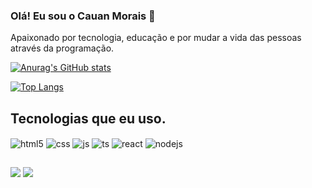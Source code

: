 ### Olá! Eu sou o Cauan Morais 👋
Apaixonado por tecnologia, educação e por mudar a vida das pessoas através da programação. 
</br>

  [![Anurag's GitHub stats](https://github-readme-stats.vercel.app/api?username=cauanmorais&show_icons=true&theme=dracula)](https://github.com/anuraghazra/github-readme-stats)
</div>

[![Top Langs](https://github-readme-stats.vercel.app/api/top-langs/?username=cauanmorais&layout=compact&theme=dracula)](https://github.com/cauanmorais/github-readme-stats)

 ##  Tecnologias que eu uso.
<div style="display: inline_block">
  <img align="center" alt="html5" src="https://img.shields.io/badge/HTML5-E34F26?style=for-the-badge&logo=html5&logoColor=white" />
  <img align="center" alt="css" src="https://img.shields.io/badge/CSS3-1572B6?style=for-the-badge&logo=css3&logoColor=white" />
  <img align="center" alt="js" src="https://img.shields.io/badge/JavaScript-F7DF1E?style=for-the-badge&logo=javascript&logoColor=black" />
  <img align="center" alt="ts" src="https://img.shields.io/badge/TypeScript-007ACC?style=for-the-badge&logo=typescript&logoColor=white" />
  <img align="center" alt="react" src="https://img.shields.io/badge/React-20232A?style=for-the-badge&logo=react&logoColor=61DAFB" />
  <img align="center" alt="nodejs" src="https://img.shields.io/badge/Python-43853D?style=for-the-badge&logo=python&logoColor=white" />
</div>
     
##
<div> 
  <a href = "mailto:cauandejesus329@gmail.com"><img src="https://img.shields.io/badge/-Gmail-%23333?style=for-the-badge&logo=gmail&logoColor=white" target="_blank"></a>
  <a href="https://www.linkedin.com/in/cauan-morais-5a27a4207/" target="_blank"><img src="https://img.shields.io/badge/-LinkedIn-%230077B5?style=for-the-badge&logo=linkedin&logoColor=white" target="_blank"></a> 
</div> </br>
 
